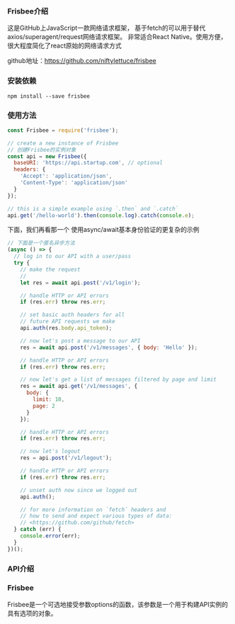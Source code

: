 ### Frisbee介绍

这是GitHub上JavaScript一款网络请求框架，
基于fetch的可以用于替代axios/superagent/request网络请求框架。
非常适合React Native。使用方便，很大程度简化了react原始的网络请求方式

github地址：https://github.com/niftylettuce/frisbee

### 安装依赖
```
npm install --save frisbee
```


### 使用方法

```javascript
const Frisbee = require('frisbee');

// create a new instance of Frisbee
// 创建Frisbee的实例对象
const api = new Frisbee({
  baseURI: 'https://api.startup.com', // optional
  headers: {
    'Accept': 'application/json',
    'Content-Type': 'application/json'
  }
});

// this is a simple example using `.then` and `.catch`
api.get('/hello-world').then(console.log).catch(console.e);
```

下面，我们再看那一个 使用async/await基本身份验证的更复杂的示例

```javascript
// 下面是一个匿名异步方法
(async () => {
  // log in to our API with a user/pass
  try {
    // make the request
    // 
    let res = await api.post('/v1/login');

    // handle HTTP or API errors
    if (res.err) throw res.err;

    // set basic auth headers for all
    // future API requests we make
    api.auth(res.body.api_token);

    // now let's post a message to our API
    res = await api.post('/v1/messages', { body: 'Hello' });

    // handle HTTP or API errors
    if (res.err) throw res.err;

    // now let's get a list of messages filtered by page and limit
    res = await api.get('/v1/messages', {
      body: {
        limit: 10,
        page: 2
      }
    });

    // handle HTTP or API errors
    if (res.err) throw res.err;

    // now let's logout
    res = api.post('/v1/logout');

    // handle HTTP or API errors
    if (res.err) throw res.err;

    // unset auth now since we logged out
    api.auth();

    // for more information on `fetch` headers and
    // how to send and expect various types of data:
    // <https://github.com/github/fetch>
  } catch (err) {
    console.error(err);
  }
})();
```

### API介绍

### Frisbee

Frisbee是一个可选地接受参数options的函数，该参数是一个用于构建API实例的具有选项的对象。




